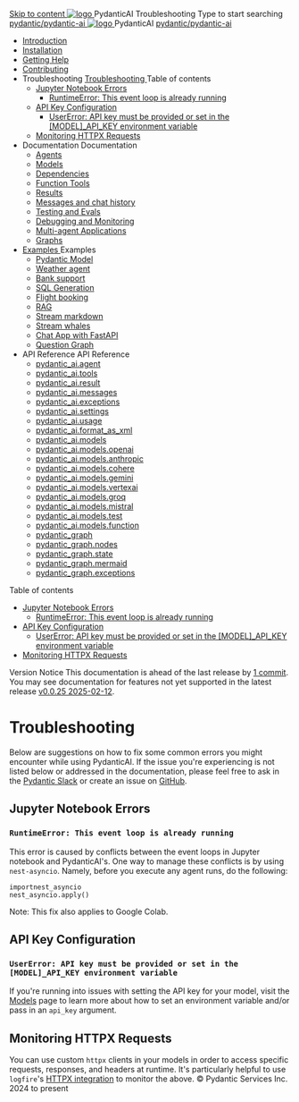 [ Skip to content ](https://ai.pydantic.dev/troubleshooting/<#troubleshooting>)
[ ![logo](https://ai.pydantic.dev/img/logo-white.svg) ](https://ai.pydantic.dev/troubleshooting/<..> "PydanticAI")
PydanticAI 
Troubleshooting 
Type to start searching
[ pydantic/pydantic-ai  ](https://ai.pydantic.dev/troubleshooting/<https:/github.com/pydantic/pydantic-ai> "Go to repository")
[ ![logo](https://ai.pydantic.dev/img/logo-white.svg) ](https://ai.pydantic.dev/troubleshooting/<..> "PydanticAI") PydanticAI 
[ pydantic/pydantic-ai  ](https://ai.pydantic.dev/troubleshooting/<https:/github.com/pydantic/pydantic-ai> "Go to repository")
  * [ Introduction  ](https://ai.pydantic.dev/troubleshooting/<..>)
  * [ Installation  ](https://ai.pydantic.dev/troubleshooting/<../install/>)
  * [ Getting Help  ](https://ai.pydantic.dev/troubleshooting/<../help/>)
  * [ Contributing  ](https://ai.pydantic.dev/troubleshooting/<../contributing/>)
  * Troubleshooting  [ Troubleshooting  ](https://ai.pydantic.dev/troubleshooting/<./>) Table of contents 
    * [ Jupyter Notebook Errors  ](https://ai.pydantic.dev/troubleshooting/<#jupyter-notebook-errors>)
      * [ RuntimeError: This event loop is already running  ](https://ai.pydantic.dev/troubleshooting/<#runtimeerror-this-event-loop-is-already-running>)
    * [ API Key Configuration  ](https://ai.pydantic.dev/troubleshooting/<#api-key-configuration>)
      * [ UserError: API key must be provided or set in the [MODEL]_API_KEY environment variable  ](https://ai.pydantic.dev/troubleshooting/<#usererror-api-key-must-be-provided-or-set-in-the-model_api_key-environment-variable>)
    * [ Monitoring HTTPX Requests  ](https://ai.pydantic.dev/troubleshooting/<#monitoring-httpx-requests>)
  * Documentation  Documentation 
    * [ Agents  ](https://ai.pydantic.dev/troubleshooting/<../agents/>)
    * [ Models  ](https://ai.pydantic.dev/troubleshooting/<../models/>)
    * [ Dependencies  ](https://ai.pydantic.dev/troubleshooting/<../dependencies/>)
    * [ Function Tools  ](https://ai.pydantic.dev/troubleshooting/<../tools/>)
    * [ Results  ](https://ai.pydantic.dev/troubleshooting/<../results/>)
    * [ Messages and chat history  ](https://ai.pydantic.dev/troubleshooting/<../message-history/>)
    * [ Testing and Evals  ](https://ai.pydantic.dev/troubleshooting/<../testing-evals/>)
    * [ Debugging and Monitoring  ](https://ai.pydantic.dev/troubleshooting/<../logfire/>)
    * [ Multi-agent Applications  ](https://ai.pydantic.dev/troubleshooting/<../multi-agent-applications/>)
    * [ Graphs  ](https://ai.pydantic.dev/troubleshooting/<../graph/>)
  * [ Examples  ](https://ai.pydantic.dev/troubleshooting/<../examples/>)
Examples 
    * [ Pydantic Model  ](https://ai.pydantic.dev/troubleshooting/<../examples/pydantic-model/>)
    * [ Weather agent  ](https://ai.pydantic.dev/troubleshooting/<../examples/weather-agent/>)
    * [ Bank support  ](https://ai.pydantic.dev/troubleshooting/<../examples/bank-support/>)
    * [ SQL Generation  ](https://ai.pydantic.dev/troubleshooting/<../examples/sql-gen/>)
    * [ Flight booking  ](https://ai.pydantic.dev/troubleshooting/<../examples/flight-booking/>)
    * [ RAG  ](https://ai.pydantic.dev/troubleshooting/<../examples/rag/>)
    * [ Stream markdown  ](https://ai.pydantic.dev/troubleshooting/<../examples/stream-markdown/>)
    * [ Stream whales  ](https://ai.pydantic.dev/troubleshooting/<../examples/stream-whales/>)
    * [ Chat App with FastAPI  ](https://ai.pydantic.dev/troubleshooting/<../examples/chat-app/>)
    * [ Question Graph  ](https://ai.pydantic.dev/troubleshooting/<../examples/question-graph/>)
  * API Reference  API Reference 
    * [ pydantic_ai.agent  ](https://ai.pydantic.dev/troubleshooting/<../api/agent/>)
    * [ pydantic_ai.tools  ](https://ai.pydantic.dev/troubleshooting/<../api/tools/>)
    * [ pydantic_ai.result  ](https://ai.pydantic.dev/troubleshooting/<../api/result/>)
    * [ pydantic_ai.messages  ](https://ai.pydantic.dev/troubleshooting/<../api/messages/>)
    * [ pydantic_ai.exceptions  ](https://ai.pydantic.dev/troubleshooting/<../api/exceptions/>)
    * [ pydantic_ai.settings  ](https://ai.pydantic.dev/troubleshooting/<../api/settings/>)
    * [ pydantic_ai.usage  ](https://ai.pydantic.dev/troubleshooting/<../api/usage/>)
    * [ pydantic_ai.format_as_xml  ](https://ai.pydantic.dev/troubleshooting/<../api/format_as_xml/>)
    * [ pydantic_ai.models  ](https://ai.pydantic.dev/troubleshooting/<../api/models/base/>)
    * [ pydantic_ai.models.openai  ](https://ai.pydantic.dev/troubleshooting/<../api/models/openai/>)
    * [ pydantic_ai.models.anthropic  ](https://ai.pydantic.dev/troubleshooting/<../api/models/anthropic/>)
    * [ pydantic_ai.models.cohere  ](https://ai.pydantic.dev/troubleshooting/<../api/models/cohere/>)
    * [ pydantic_ai.models.gemini  ](https://ai.pydantic.dev/troubleshooting/<../api/models/gemini/>)
    * [ pydantic_ai.models.vertexai  ](https://ai.pydantic.dev/troubleshooting/<../api/models/vertexai/>)
    * [ pydantic_ai.models.groq  ](https://ai.pydantic.dev/troubleshooting/<../api/models/groq/>)
    * [ pydantic_ai.models.mistral  ](https://ai.pydantic.dev/troubleshooting/<../api/models/mistral/>)
    * [ pydantic_ai.models.test  ](https://ai.pydantic.dev/troubleshooting/<../api/models/test/>)
    * [ pydantic_ai.models.function  ](https://ai.pydantic.dev/troubleshooting/<../api/models/function/>)
    * [ pydantic_graph  ](https://ai.pydantic.dev/troubleshooting/<../api/pydantic_graph/graph/>)
    * [ pydantic_graph.nodes  ](https://ai.pydantic.dev/troubleshooting/<../api/pydantic_graph/nodes/>)
    * [ pydantic_graph.state  ](https://ai.pydantic.dev/troubleshooting/<../api/pydantic_graph/state/>)
    * [ pydantic_graph.mermaid  ](https://ai.pydantic.dev/troubleshooting/<../api/pydantic_graph/mermaid/>)
    * [ pydantic_graph.exceptions  ](https://ai.pydantic.dev/troubleshooting/<../api/pydantic_graph/exceptions/>)


Table of contents 
  * [ Jupyter Notebook Errors  ](https://ai.pydantic.dev/troubleshooting/<#jupyter-notebook-errors>)
    * [ RuntimeError: This event loop is already running  ](https://ai.pydantic.dev/troubleshooting/<#runtimeerror-this-event-loop-is-already-running>)
  * [ API Key Configuration  ](https://ai.pydantic.dev/troubleshooting/<#api-key-configuration>)
    * [ UserError: API key must be provided or set in the [MODEL]_API_KEY environment variable  ](https://ai.pydantic.dev/troubleshooting/<#usererror-api-key-must-be-provided-or-set-in-the-model_api_key-environment-variable>)
  * [ Monitoring HTTPX Requests  ](https://ai.pydantic.dev/troubleshooting/<#monitoring-httpx-requests>)


Version Notice
This documentation is ahead of the last release by [1 commit](https://ai.pydantic.dev/troubleshooting/<https:/github.com/pydantic/pydantic-ai/compare/v0.0.25...main>). You may see documentation for features not yet supported in the latest release [v0.0.25 2025-02-12](https://ai.pydantic.dev/troubleshooting/<https:/github.com/pydantic/pydantic-ai/releases/tag/v0.0.25>). 
# Troubleshooting
Below are suggestions on how to fix some common errors you might encounter while using PydanticAI. If the issue you're experiencing is not listed below or addressed in the documentation, please feel free to ask in the [Pydantic Slack](https://ai.pydantic.dev/troubleshooting/<../help/>) or create an issue on [GitHub](https://ai.pydantic.dev/troubleshooting/<https:/github.com/pydantic/pydantic-ai/issues>).
## Jupyter Notebook Errors
### `RuntimeError: This event loop is already running`
This error is caused by conflicts between the event loops in Jupyter notebook and PydanticAI's. One way to manage these conflicts is by using `nest-asyncio`[](https://ai.pydantic.dev/troubleshooting/<https:/pypi.org/project/nest-asyncio/>). Namely, before you execute any agent runs, do the following: 
```
importnest_asyncio
nest_asyncio.apply()

```

Note: This fix also applies to Google Colab. 
## API Key Configuration
### `UserError: API key must be provided or set in the [MODEL]_API_KEY environment variable`
If you're running into issues with setting the API key for your model, visit the [Models](https://ai.pydantic.dev/troubleshooting/<../models/>) page to learn more about how to set an environment variable and/or pass in an `api_key` argument.
## Monitoring HTTPX Requests
You can use custom `httpx` clients in your models in order to access specific requests, responses, and headers at runtime.
It's particularly helpful to use `logfire`'s [HTTPX integration](https://ai.pydantic.dev/troubleshooting/<../logfire/#monitoring-httpx-requests>) to monitor the above.
© Pydantic Services Inc. 2024 to present 
